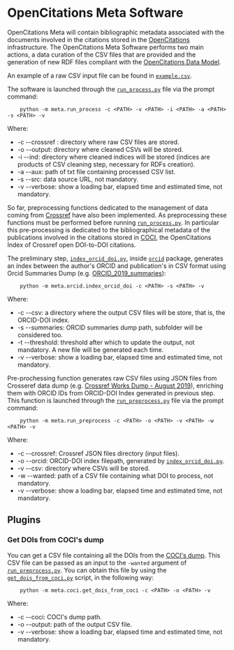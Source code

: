 # OpenCitations Meta Software

OpenCitations Meta will contain bibliographic metadata associated with the documents involved in the citations stored in the [OpenCitations](https://opencitations.net/) infrastructure. The OpenCitations Meta Software performs two main actions, a data curation of the CSV files that are provided and the generation of new RDF files compliant with the [OpenCitations Data Model](http://opencitations.net/model).

An example of a raw CSV input file can be found in [`example.csv`](https://github.com/opencitations/meta/blob/master/example.csv).

The software is launched through the [`run_process.py`](https://github.com/opencitations/meta/blob/master/run_process.py) file via the prompt command:
```console
    python -m meta.run_process -c <PATH> -v <PATH> -i <PATH> -a <PATH> -s <PATH> -v
```
Where:
- -c --crossref : directory where raw CSV files are stored.
- -o --output: directory where cleaned CSVs will be stored.
- -i --ind: directory where cleaned indices will be stored (indices are products of CSV cleaning step, necessary for RDFs creation).
- -a --aux: path of txt file containing processed CSV list.
- -s --src: data source URL, not mandatory.
- -v --verbose: show a loading bar, elapsed time and estimated time, not mandatory.

So far, preprocessing functions dedicated to the management of data coming from [Crossref](https://www.crossref.org/) have also been implemented. As preprocessing these functions must be performed before running [`run_process.py`](https://github.com/opencitations/meta/blob/master/run_process.py). In particular this pre-processing is dedicated to the bibliographical metadata of the publications involved in the citations stored in [COCI](http://opencitations.net/index/coci), the OpenCitations Index of Crossref open DOI-to-DOI citations.

The preliminary step, [`index_orcid_doi.py`](https://github.com/opencitations/meta/blob/master/orcid/index_orcid_doi.py), inside [`orcid`](https://github.com/opencitations/meta/blob/master/orcid) package, generates an index between the author's ORCID and publication's in CSV format using Orcid Summaries Dump (e.g. [ORCID_2019_summaries](https://orcid.figshare.com/articles/ORCID_Public_Data_File_2019/9988322)):
```console
    python -m meta.orcid.index_orcid_doi -c <PATH> -s <PATH> -v
```
Where:
- -c --csv: a directory where the output CSV files will be store, that is, the ORCID-DOI index.
- -s --summaries: ORCID summaries dump path, subfolder will be considered too.
- -t --threshold: threshold after which to update the output, not mandatory. A new file will be generated each time.
- -v --verbose: show a loading bar, elapsed time and estimated time, not mandatory.

Pre-prochessing function generates raw CSV files using JSON files from Crosseref data dump (e.g. [Crossref Works Dump - August 2019](https://figshare.com/articles/Crossref_Works_Dump_-_August_2019/9751865)), enriching them with ORCID IDs from ORCID-DOI Index generated in previous step.
This function is launched through the [`run_preprocess.py`](https://github.com/opencitations/meta/blob/master/run_preprocess.py) file via the prompt command:
```console
    python -m meta.run_preprocess -c <PATH> -o <PATH> -v <PATH> -w <PATH> -v
```
Where:
- -c --crossref: Crossref JSON files directory (input files).
- -o --orcid: ORCID-DOI index filepath, generated by [`index_orcid_doi.py`](https://github.com/opencitations/meta/blob/master/orcid/index_orcid_doi.py).
- -v --csv: directory where CSVs will be stored.
- -w --wanted: path of a CSV file containing what DOI to process, not mandatory.     
- -v --verbose: show a loading bar, elapsed time and estimated time, not mandatory.

## Plugins

### Get DOIs from COCI's dump

You can get a CSV file containing all the DOIs from the [COCI's dump](https://opencitations.net/download). This CSV file can be passed as an input to the `-wanted` argument of [`run_preprocess.py`](https://github.com/opencitations/meta/blob/master/run_preprocess.py). You can obtain this file by using the [`get_dois_from_coci.py`](https://github.com/opencitations/meta/blob/master/coci/get_dois_from_coci.py) script, in the following way:
```console
    python -m meta.coci.get_dois_from_coci -c <PATH> -o <PATH> -v
```
Where:
- -c --coci: COCI's dump path.
- -o --output: path of the output CSV file.
- -v --verbose: show a loading bar, elapsed time and estimated time, not mandatory.

